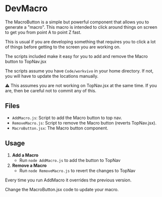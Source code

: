 # DevMacro

The MacroButton is a simple but powerful component that allows you to generate a "macro".
This macro is intended to click around things on screen to get you from point A to point Z fast.

This is usual if you are developing something that requires you to click a lot of things before getting to the screen you are working on.

The scripts included make it easy for you to add and remove the Macro button to TopNav.jsx

The scripts assume you have `Code/workvivo` in your home directory. If not, you will have to update the locations manually.

⚠️ This assumes you are not working on TopNav.jsx at the same time. If you are, then be careful not to commit any of this.

## Files

- `AddMacro.js`: Script to add the Macro button to top nav.
- `RemoveMacro.js`: Script to remove the Macro button (reverts TopNav.jsx).
- `MacroButton.jsx`: The Macro button component.

## Usage

1. **Add a Macro**
   - Run `node AddMacro.js` to add the button to TopNav
2. **Remove a Macro**
   - Run `node RemoveMacro.js` to revert the changes to TopNav

Every time you run AddMacro it overrides the previous version.

Change the MacroButton.jsx code to update your macro.

